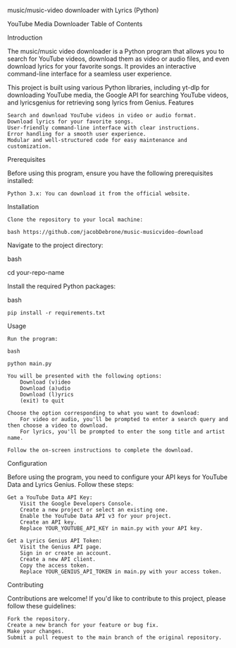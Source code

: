music/music-video downloader with Lyrics (Python)

YouTube Media Downloader
Table of Contents

  
Introduction

The music/music video downloader is a Python program that allows you to search for YouTube videos, download them as video or audio files, and even download lyrics for your favorite songs. It provides an interactive command-line interface for a seamless user experience.

This project is built using various Python libraries, including yt-dlp for downloading YouTube media, the Google API for searching YouTube videos, and lyricsgenius for retrieving song lyrics from Genius.
Features

    Search and download YouTube videos in video or audio format.
    Download lyrics for your favorite songs.
    User-friendly command-line interface with clear instructions.
    Error handling for a smooth user experience.
    Modular and well-structured code for easy maintenance and customization.

Prerequisites

Before using this program, ensure you have the following prerequisites installed:

    Python 3.x: You can download it from the official website.

Installation

    Clone the repository to your local machine:

    bash https://github.com/jacobDebrone/music-musicvideo-download





Navigate to the project directory:

bash

cd your-repo-name

Install the required Python packages:

bash

    pip install -r requirements.txt

Usage

    Run the program:

    bash

    python main.py

    You will be presented with the following options:
        Download (v)ideo
        Download (a)udio
        Download (l)yrics
        (exit) to quit

    Choose the option corresponding to what you want to download:
        For video or audio, you'll be prompted to enter a search query and then choose a video to download.
        For lyrics, you'll be prompted to enter the song title and artist name.

    Follow the on-screen instructions to complete the download.

Configuration

Before using the program, you need to configure your API keys for YouTube Data and Lyrics Genius. Follow these steps:

    Get a YouTube Data API Key:
        Visit the Google Developers Console.
        Create a new project or select an existing one.
        Enable the YouTube Data API v3 for your project.
        Create an API key.
        Replace YOUR_YOUTUBE_API_KEY in main.py with your API key.

    Get a Lyrics Genius API Token:
        Visit the Genius API page.
        Sign in or create an account.
        Create a new API client.
        Copy the access token.
        Replace YOUR_GENIUS_API_TOKEN in main.py with your access token.

Contributing

Contributions are welcome! If you'd like to contribute to this project, please follow these guidelines:

    Fork the repository.
    Create a new branch for your feature or bug fix.
    Make your changes.
    Submit a pull request to the main branch of the original repository.
